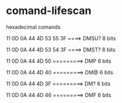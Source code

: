 # comand-lifescan
hexadecimal comands

11 0D 0A 44 4D 53 55 3F ====> DMSU? 8 bits

11 0D 0A 44 4D 53 54 3F ====> DMST? 8 bits

11 0D 0A 44 4D 50 =========> DMP 6 bits

11 0D 0A 44 4D 40 =========> DM@ 6 bits

11 0D 0A 44 4D 3F =========> DM? 6 bits

11 0D 0A 44 4D 46 =========> DMF 6 bits
